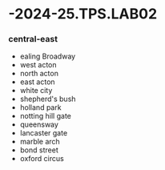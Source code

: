 # -2024-25.TPS.LAB02
### central-east
- ealing Broadway
- west acton
- north acton
- east acton
- white city
- shepherd's bush
- holland park
- notting hill gate
- queensway
- lancaster gate
- marble arch
- bond street
- oxford circus
